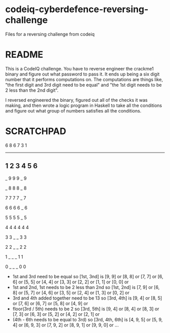 codeiq-cyberdefence-reversing-challenge
=======================================

Files for a reversing challenge from codeiq



README
======

This is a CodeIQ challenge.  You have to reverse engineer the crackme1 binary and figure out what password to pass it.  It ends up being a six digit number that it performs computations on.  The computations are things like, "the first digit and 3rd digit need to be equal" and "the 1st digit needs to be 2 less than the 2nd digit".  

I reversed engineered the binary, figured out all of the checks it was making, and then wrote a logic program in Haskell to take all the conditions and figure out what group of numbers satisfies all the conditions.




SCRATCHPAD
==========




6   8   6   7   3   1

---------------------
1   2   3   4   5   6
---------------------
_   9   9   9   _   9

_   8   8   8   _   8

7   7   7   7   _   7

6   6   6   6   _   6

5   5   5   5   _   5

4   4   4   4   4   4

3   3   _   _   3   3

2   2   _   _   2   2

1   _   _   _   1   1

0   _   _   _   0   0

- 1st and 3rd need to be equal
	so [1st, 3nd] is [9, 9] or
					 [8, 8] or
					 [7, 7] or
					 [6, 6] or
					 [5, 5] or
					 [4, 4] or
					 [3, 3] or
					 [2, 2] or
					 [1, 1] or
					 [0, 0] or
- 1st and 2nd, 1st needs to be 2 less than 2nd
	so [1st, 2nd] is [7, 9] or
					 [6, 8] or
					 [5, 7] or
					 [4, 6] or
					 [3, 5] or
					 [2, 4] or
					 [1, 3] or
					 [0, 2] or
- 3rd and 4th added together need to be 13
	so [3rd, 4th] is [9, 4] or
					 [8, 5] or
					 [7, 6] or
					 [6, 7] or
					 [5, 8] or
					 [4, 9] or
- floor(3rd / 5th) needs to be 2
	so [3rd, 5th] is [9, 4] or 
					 [8, 4] or
					 [8, 3] or
					 [7, 3] or
					 [6, 3] or
					 [5, 2] or
					 [4, 2] or
					 [2, 1] or
- (4th - 6th needs to be equal to 3rd)
	so [3rd, 4th, 6th] is [4, 9, 5] or 
						  [5, 9, 4] or
						  [6, 9, 3] or
						  [7, 9, 2] or
						  [8, 9, 1] or
						  [9, 9, 0] or
						  ...
